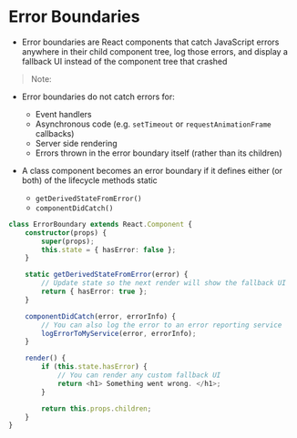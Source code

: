 # Error Boundaries

* Error boundaries are React components that catch JavaScript errors anywhere in their child component tree, log those errors, and display a fallback UI instead of the component tree that crashed

> Note:

* Error boundaries do not catch errors for:
    * Event handlers
    * Asynchronous code (e.g. `setTimeout` or `requestAnimationFrame` callbacks)
    * Server side rendering
    * Errors thrown in the error boundary itself (rather than its children)

* A class component becomes an error boundary if it defines either (or both) of the lifecycle methods static
    * `getDerivedStateFromError()`
    * `componentDidCatch()` 

```ts
class ErrorBoundary extends React.Component {
    constructor(props) {
        super(props);
        this.state = { hasError: false };
    }

    static getDerivedStateFromError(error) {
        // Update state so the next render will show the fallback UI
        return { hasError: true };
    }

    componentDidCatch(error, errorInfo) {
        // You can also log the error to an error reporting service
        logErrorToMyService(error, errorInfo);
    }

    render() {
        if (this.state.hasError) {
            // You can render any custom fallback UI
            return <h1> Something went wrong. </h1>;
        }

        return this.props.children;
    }
}
```